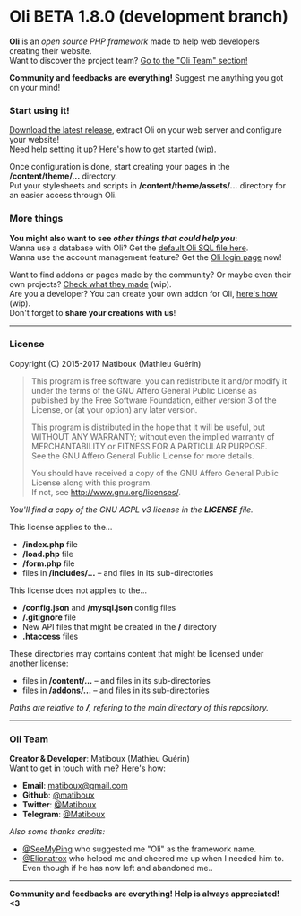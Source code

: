 # Oli BETA 1.8.0 (development branch)

**Oli** is an *open source PHP framework* made to help web developers creating their website.  
Want to discover the project team? [Go to the "Oli Team" section!](#oli-team)

**Community and feedbacks are everything!** Suggest me anything you got on your mind!

### Start using it!

[Download the latest release](https://github.com/OliFramework/Oli/releases/latest), extract Oli on your web server and configure your website!  
Need help setting it up? [Here's how to get started](https://github.com/OliFramework/Oli/wiki/Get-started) (wip).

Once configuration is done, start creating your pages in the **/content/theme/...** directory.  
Put your stylesheets and scripts in **/content/theme/assets/...** directory for an easier access through Oli.

### More things

**You might also want to see *other things that could help you*:**  
Wanna use a database with Oli? Get the [default Oli SQL file here](https://github.com/OliFramework/Oli-Default-SQL).  
Wanna use the account management feature? Get the [Oli login page](https://github.com/OliFramework/Oli-Login-Page) now!

Want to find addons or pages made by the community? Or maybe even their own projects? [Check what they made](https://github.com/OliFramework/Oli/wiki/Created-by-the-community) (wip).  
Are you a developer? You can create your own addon for Oli, [here's how](#) (wip).  
Don't forget to **share your creations with us**!

---

### License

Copyright (C) 2015-2017 Matiboux (Mathieu Guérin)
> This program is free software: you can redistribute it and/or modify it under the terms of the GNU Affero General Public License as published by the Free Software Foundation, either version 3 of the License, or (at your option) any later version.  
> 
> This program is distributed in the hope that it will be useful, but WITHOUT ANY WARRANTY; without even the implied warranty of MERCHANTABILITY or FITNESS FOR A PARTICULAR PURPOSE.  
> See the GNU Affero General Public License for more details.
> 
> You should have received a copy of the GNU Affero General Public License along with this program.  
> If not, see <http://www.gnu.org/licenses/>.

*You'll find a copy of the GNU AGPL v3 license in the **LICENSE** file.*

This license applies to the...
- **/index.php** file
- **/load.php** file
- **/form.php** file
- files in **/includes/...** – and files in its sub-directories

This license does not applies to the...
- **/config.json** and **/mysql.json** config files
- **/.gitignore** file
- New API files that might be created in the **/** directory
- **.htaccess** files

These directories may contains content that might be licensed under another license:
- files in **/content/...** – and files in its sub-directories
- files in **/addons/...** – and files in its sub-directories

*Paths are relative to **/**, refering to the main directory of this repository.*

---

### Oli Team

**Creator & Developer**: Matiboux (Mathieu Guérin)  
Want to get in touch with me? Here's how:
 - **Email**: [matiboux@gmail.com](mailto:matiboux@gmail.com)
 - **Github**: [@matiboux](https://github.com/Matiboux)
 - **Twitter**: [@Matiboux](https://twitter.com/Matiboux)
 - **Telegram**: [@Matiboux](https://t.me/Matiboux)

*Also some thanks credits:*
- [@SeeMyPing](https://twitter.com/SeeMyPing) who suggested me "Oli" as the framework name.
- [@Elionatrox](https://twitter.com/Elionatrox) who helped me and cheered me up when I needed him to.  
Even though if he has now left and abandoned me..

---

**Community and feedbacks are everything! Help is always appreciated! <3**
